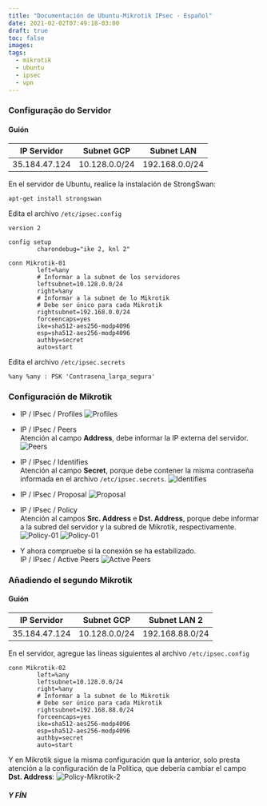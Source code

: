 ```yaml
---
title: "Documentación de Ubuntu-Mikrotik IPsec - Español"
date: 2021-02-02T07:49:18-03:00
draft: true
toc: false
images:
tags:
  - mikrotik
  - ubuntu
  - ipsec
  - vpn
---
```


### Configuração do Servidor
#### Guión
| IP Servidor | Subnet GCP | Subnet LAN |
| :---: | :---: | :---: |
| 35.184.47.124 | 10.128.0.0/24 | 192.168.0.0/24 |

En el servidor de Ubuntu, realice la instalación de StrongSwan:
```shell
apt-get install strongswan
```

Edita el archivo ``/etc/ipsec.config``
```shell
version 2

config setup
        charondebug="ike 2, knl 2"

conn Mikrotik-01
        left=%any
        # Informar a la subnet de los servidores
        leftsubnet=10.128.0.0/24
        right=%any
        # Informar a la subnet de lo Mikrotik
        # Debe ser único para cada Mikrotik
        rightsubnet=192.168.0.0/24
        forceencaps=yes
        ike=sha512-aes256-modp4096
        esp=sha512-aes256-modp4096
        authby=secret
        auto=start
```

Edita el archivo ``/etc/ipsec.secrets``
```shell
%any %any : PSK 'Contrasena_larga_segura'
```

### Configuración de Mikrotik
- IP / IPsec / Profiles
![Profiles](/ipsec/profiles.png)

- IP / IPsec / Peers  
Atención al campo **Address**, debe informar la IP externa del servidor.  
![Peers](/ipsec/peer.png)

- IP / IPsec / Identifies  
Atención al campo **Secret**, porque debe contener la misma contraseña informada en el archivo ``/etc/ipsec.secrets``.
![Identifies](/ipsec/identifies.png)

- IP / IPsec / Proposal
![Proposal](/ipsec/proposal.png)

- IP / IPsec / Policy  
Atención al campos **Src. Address** e **Dst. Address**, porque debe informar a la subred del servidor y la subred de Mikrotik, respectivamente.
![Policy-01](/ipsec/policy-01.png)
![Policy-01](/ipsec/policy-02.png)

- Y ahora compruebe si la conexión se ha estabilizado.  
IP / IPsec / Active Peers
![Active Peers](/ipsec/active.png)

  

### Añadiendo el segundo Mikrotik
#### Guión
| IP Servidor | Subnet GCP | Subnet LAN 2 |
| :---: | :---: | :---: |
| 35.184.47.124 | 10.128.0.0/24 | 192.168.88.0/24 |

En el servidor, agregue las líneas siguientes al archivo ``/etc/ipsec.config``
```shell
conn Mikrotik-02
        left=%any
        leftsubnet=10.128.0.0/24
        right=%any
        # Informar a la subnet de lo Mikrotik
        # Debe ser único para cada Mikrotik
        rightsubnet=192.168.88.0/24
        forceencaps=yes
        ike=sha512-aes256-modp4096
        esp=sha512-aes256-modp4096
        authby=secret
        auto=start
```

Y en Mikrotik sigue la misma configuración que la anterior, solo presta atención a la configuración de la Política, que debería cambiar el campo **Dst. Address**:
![Policy-Mikrotik-2](/ipsec/policy-mikrotik-2.png)

##### Y FÍN